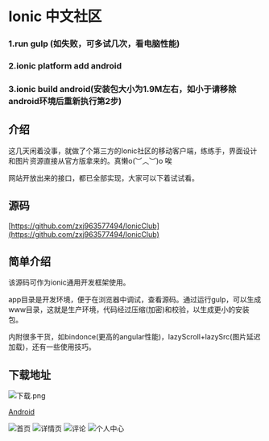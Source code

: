 # Ionic 中文社区
### 1.run gulp (如失败，可多试几次，看电脑性能)
### 2.ionic platform add android
### 3.ionic build android(安装包大小为1.9M左右，如小于请移除android环境后重新执行第2步)

## 介绍
这几天闲着没事，就做了个第三方的Ionic社区的移动客户端，练练手，界面设计和图片资源直接从官方版拿来的。真懒o(︶︿︶)o 唉

网站开放出来的接口，都已全部实现，大家可以下着试试看。
	
## 源码
[https://github.com/zxj963577494/IonicClub](https://github.com/zxj963577494/IonicClub)

## 简单介绍
该源码可作为ionic通用开发框架使用。

app目录是开发环境，便于在浏览器中调试，查看源码。通过运行gulp，可以生成www目录，这就是生产环境，代码经过压缩(加密)和校验，以生成更小的安装包。

内附很多干货，如bindonce(更高的angular性能)，lazyScroll+lazySrc(图片延迟加载)，还有一些使用技巧。

## 下载地址
![下载.png](http://r.ionichina.com/Fv3rzyipIDAiNeIrw4hPFWp7u-On)

[Android](https://fir.im/p7rs "android")


![首页](http://firimg.fir.im/f1908f9cb38644125a6aa2ef5984b477f92b3dbd?imageView2/0/w/300/h/197)
![详情页](http://firimg.fir.im/f4c946f7122db0fb04fd5a249c8ce1679411b02b?imageView2/0/w/300/h/197)
![评论](http://firimg.fir.im/57dfa3d75a9812d55d07b6239941145fc668da7c?imageView2/0/w/300/h/197)
![个人中心](http://firimg.fir.im/bbd98e7fa29227f8a955bad34ea950eebeed3bfa?imageView2/0/w/300/h/197)
